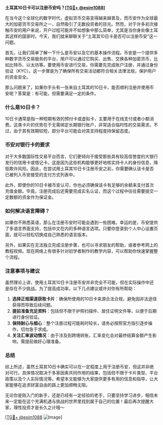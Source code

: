**土耳其10日卡可以注册币安吗？[[TG💪+ @esim1088](https://t.me/s/esim1088)]**

在当今这个全球化的数字时代，虚拟货币交易变得越来越普及，而币安作为全球最大的加密货币交易所之一，自然吸引了无数投资者的目光。然而，对于许多初次接触币安的用户来说，开户过程可能并不如想象中那么简单，尤其是当你身处像土耳其这样的国家时。今天，我们就来聊聊关于“土耳其10日卡是否可以注册币安”这一问题。

首先，让我们简单了解一下什么是币安以及它的基本操作流程。币安是一个提供多种数字货币交易服务的平台，用户可以通过它购买、出售、交换各种加密货币，比如比特币、以太坊等。要使用币安进行交易，你需要先完成账户注册，并通过身份验证（KYC）。这一步骤是为了确保所有交易活动都符合相关法律法规，保护用户的资金安全。

那么问题来了，如果你手头有一张来自土耳其的10日卡，能否顺利注册并使用币安呢？答案是：有可能，但需要满足一定的条件。

### 什么是10日卡？

10日卡通常是指一种短期有效的预付卡或虚拟卡，主要用于在线支付或者小额消费。这类卡片的优势在于无需绑定长期银行账户，非常适合临时性的交易需求。不过，由于其有效期较短，部分平台可能会对其支持程度持保留态度。

### 币安对银行卡的要求

对于大多数国际性交易平台而言，它们更倾向于接受那些具有较高信誉度的大银行发行的信用卡或借记卡。这是因为这些机构能够更好地核实持卡人的身份信息，降低欺诈风险。因此，在尝试用土耳其10日卡注册币安之前，你需要确认该卡是否已被列入币安接受的支付方式列表中。

此外，即使你的10日卡被币安认可，你也必须确保该卡有足够的余额来支付首次充值金额。毕竟，注册完成后还需要完成实名认证，而这个过程中往往需要提交一定数额的资金作为保证金。

### 如何解决语言障碍？

如果你不熟悉英语，那么在注册币安时可能会遇到一些困难。幸运的是，币安提供了多语言界面支持，包括中文在内的多种语言选项。只要你登录到个人中心设置页面，就可以轻松切换成自己熟悉的语言版本。

另外，如果实在无法独立完成注册步骤，也可以寻求朋友的帮助，或者参考网上的教程视频。现在网络上有很多针对初学者制作的教学内容，可以帮助你快速掌握整个流程。

### 注意事项与建议

虽然理论上讲，使用土耳其10日卡注册币安并非完全不可能，但在实际操作中还是存在不少挑战。为了提高成功率，以下几点建议或许对你有所帮助：

1. **选择正规渠道获取卡片**：确保所使用的10日卡来源合法合规，避免因非法途径获得而导致后续问题。
2. **提前准备充足资料**：包括但不限于护照扫描件、居住证明文件等，以便于后期进行身份验证。
3. **保持耐心与细心**：整个注册过程可能耗时较长，请务必按照官方指引逐步操作，切勿急于求成。
4. **关注汇率波动情况**：由于涉及到跨境转账，汇率变化会对最终结算金额产生影响，需提前做好心理准备。

### 总结

综上所述，虽然土耳其10日卡确实可以在一定程度上用于注册币安，但这并非绝对可行。具体情况取决于多家因素共同作用的结果，包括但不限于卡片类型、平台政策以及个人实际情况等。希望本文能够为大家提供更多有用的信息和指导，让大家能够在追求财富自由的路上更加顺畅无阻。

无论你是刚入门的新手，还是已经有一定经验的老手，只要坚持学习进步，相信未来一定能在这个充满机遇与挑战的世界里找到属于自己的位置！最后再次提醒大家，理性投资才是长久之计哦～ 

[[TG💪+ @esim1088](https://t.me/s/esim1088) ![Image](https://i.postimg.cc/4NQfJmqS/Snipaste-2025-05-13-00-14-12.png)]